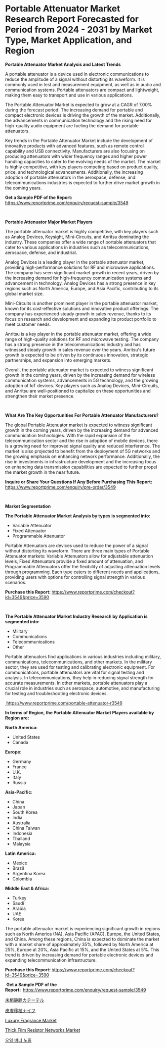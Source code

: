 <p><h1>Portable Attenuator Market Research Report Forecasted for Period from 2024 -  2031 by Market Type, Market Application, and Region</h1></p><p><strong>Portable Attenuator Market Analysis and Latest Trends</strong></p>
<p><p>A portable attenuator is a device used in electronic communications to reduce the amplitude of a signal without distorting its waveform. It is commonly used in test and measurement equipment, as well as in audio and communication systems. Portable attenuators are compact and lightweight, making them easy to transport and use in various applications.</p><p>The Portable Attenuator Market is expected to grow at a CAGR of 7.00% during the forecast period. The increasing demand for portable and compact electronic devices is driving the growth of the market. Additionally, the advancements in communication technology and the rising need for high-quality audio equipment are fueling the demand for portable attenuators.</p><p>Key trends in the Portable Attenuator Market include the development of innovative products with advanced features, such as remote control capability and USB connectivity. Manufacturers are also focusing on producing attenuators with wider frequency ranges and higher power handling capacities to cater to the evolving needs of the market. The market is highly competitive, with key players competing based on product quality, price, and technological advancements. Additionally, the increasing adoption of portable attenuators in the aerospace, defense, and telecommunications industries is expected to further drive market growth in the coming years.</p></p>
<p><strong>Get a Sample PDF of the Report:&nbsp;</strong> <a href="https://www.reportprime.com/enquiry/request-sample/3549">https://www.reportprime.com/enquiry/request-sample/3549</a></p>
<p>&nbsp;</p>
<p><strong>Portable Attenuator Major Market Players</strong></p>
<p><p>The portable attenuator market is highly competitive, with key players such as Analog Devices, Keysight, Mini-Circuits, and Anritsu dominating the industry. These companies offer a wide range of portable attenuators that cater to various applications in industries such as telecommunications, aerospace, defense, and industrial.</p><p>Analog Devices is a leading player in the portable attenuator market, providing high-performance solutions for RF and microwave applications. The company has seen significant market growth in recent years, driven by the increasing demand for high-frequency communication systems and advancement in technology. Analog Devices has a strong presence in key regions such as North America, Europe, and Asia Pacific, contributing to its global market size.</p><p>Mini-Circuits is another prominent player in the portable attenuator market, known for its cost-effective solutions and innovative product offerings. The company has experienced steady growth in sales revenue, thanks to its focus on research and development and expanding its product portfolio to meet customer needs.</p><p>Anritsu is a key player in the portable attenuator market, offering a wide range of high-quality solutions for RF and microwave testing. The company has a strong presence in the telecommunications industry and has witnessed steady growth in sales revenue over the years. Anritsu's future growth is expected to be driven by its continuous innovation, strategic partnerships, and expansion into emerging markets.</p><p>Overall, the portable attenuator market is expected to witness significant growth in the coming years, driven by the increasing demand for wireless communication systems, advancements in 5G technology, and the growing adoption of IoT devices. Key players such as Analog Devices, Mini-Circuits, and Anritsu are well-positioned to capitalize on these opportunities and strengthen their market presence.</p></p>
<p>&nbsp;</p>
<p><strong>What Are The Key Opportunities For Portable Attenuator Manufacturers?</strong></p>
<p><p>The global Portable Attenuator market is expected to witness significant growth in the coming years, driven by the increasing demand for advanced communication technologies. With the rapid expansion of the telecommunication sector and the rise in adoption of mobile devices, there is a growing need for improved signal quality and reduced interference. The market is also projected to benefit from the deployment of 5G networks and the growing emphasis on enhancing network performance. Additionally, the rise in investments in infrastructure development and the increasing focus on enhancing data transmission capabilities are expected to further propel the market growth in the near future.</p></p>
<p><strong>Inquire or Share Your Questions If Any Before Purchasing This Report:</strong> <a href="https://www.reportprime.com/enquiry/pre-order/3549">https://www.reportprime.com/enquiry/pre-order/3549</a></p>
<p>&nbsp;</p>
<p><strong>Market Segmentation</strong></p>
<p><strong>The Portable Attenuator Market Analysis by types is segmented into:</strong></p>
<p><ul><li>Variable Attenuator</li><li>Fixed Attenuator</li><li>Programmable Attenuator</li></ul></p>
<p><p>Portable Attenuators are devices used to reduce the power of a signal without distorting its waveform. There are three main types of Portable Attenuator markets: Variable Attenuators allow for adjustable attenuation levels, Fixed Attenuators provide a fixed amount of attenuation, and Programmable Attenuators offer the flexibility of adjusting attenuation levels through programming. Each type caters to different needs and applications, providing users with options for controlling signal strength in various scenarios.</p></p>
<p><strong>Purchase this Report:&nbsp;</strong><a href="https://www.reportprime.com/checkout?id=3549&price=3590">https://www.reportprime.com/checkout?id=3549&price=3590</a></p>
<p>&nbsp;</p>
<p><strong>The Portable Attenuator Market Industry Research by Application is segmented into:</strong></p>
<p><ul><li>Military</li><li>Communications</li><li>Telecommunications</li><li>Other</li></ul></p>
<p><p>Portable attenuators find applications in various industries including military, communications, telecommunications, and other markets. In the military sector, they are used for testing and calibrating electronic equipment. For communications, portable attenuators are vital for signal testing and analysis. In telecommunications, they help in reducing signal strength for accurate measurements. In other markets, portable attenuators play a crucial role in industries such as aerospace, automotive, and manufacturing for testing and troubleshooting electronic devices.</p></p>
<p><a href="https://www.reportprime.com/portable-attenuator-r3549">&nbsp;https://www.reportprime.com/portable-attenuator-r3549</a></p>
<p><strong>In terms of Region, the Portable Attenuator Market Players available by Region are:</strong></p>
<p>
    <p> <strong> North America: </strong>
        <ul>
            <li>United States</li>
            <li>Canada</li>
        </ul>
        </p> 
    <p> <strong> Europe: </strong>
        <ul>
            <li>Germany</li>
            <li>France</li>
            <li>U.K.</li>
            <li>Italy</li>
            <li>Russia</li>
        </ul>
        </p> 
    <p> <strong> Asia-Pacific: </strong>
        <ul>
            <li>China</li>
            <li>Japan</li>
            <li>South Korea</li>
            <li>India</li>
            <li>Australia</li>
            <li>China Taiwan</li>
            <li>Indonesia</li>
            <li>Thailand</li>
            <li>Malaysia</li>
        </ul>
        </p> 
    <p> <strong> Latin America: </strong>
        <ul>
            <li>Mexico</li>
            <li>Brazil</li>
            <li>Argentina Korea</li>
            <li>Colombia</li>
        </ul>
        </p> 
    <p> <strong> Middle East & Africa: </strong>
        <ul>
            <li>Turkey</li>
            <li>Saudi</li>
            <li>Arabia</li>
            <li>UAE</li>
            <li>Korea</li>
        </ul>
    </p>
    </p>
<p><p>The portable attenuator market is experiencing significant growth in regions such as North America (NA), Asia Pacific (APAC), Europe, the United States, and China. Among these regions, China is expected to dominate the market with a market share of approximately 35%, followed by North America at 25%, Europe at 20%, Asia Pacific at 15%, and the United States at 5%. This trend is driven by increasing demand for portable electronic devices and expanding telecommunication infrastructure.</p></p>
<p><strong>Purchase this Report: </strong><a href="https://www.reportprime.com/checkout?id=3549&price=3590">https://www.reportprime.com/checkout?id=3549&price=3590</a></p>
<p>&nbsp;<strong>Get a Sample PDF of the Report:&nbsp;&nbsp;</strong><a href="https://www.reportprime.com/enquiry/request-sample/3549">https://www.reportprime.com/enquiry/request-sample/3549</a></p>
<p><strong></strong></p>
<p><p><a href="https://github.com/nemesis2824/Market-Research-Report-List-1/blob/main/889066673101.md">末梢静脈カテーテル</a></p><p><a href="https://github.com/CieloStamm/Market-Research-Report-List-1/blob/main/282133973102.md">皮膚移植ナイフ</a></p><p><a href="https://issuu.com/reportprime-2/docs/luxury-fragrance-market-size-2030.pptx">Luxury Fragrance Market</a></p><p><a href="https://github.com/nicholepatriciadoylenwnrjr0/Market-Research-Report-List-2/blob/main/thick-film-resistor-networks-market.md">Thick Film Resistor Networks Market</a></p><p><a href="https://github.com/shade463/Market-Research-Report-List-1/blob/main/255860669897.md">오일 버너 노즐</a></p></p>